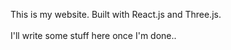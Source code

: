 This is my website. Built with React.js and Three.js. <br><br>I'll write some stuff here once I'm done..
